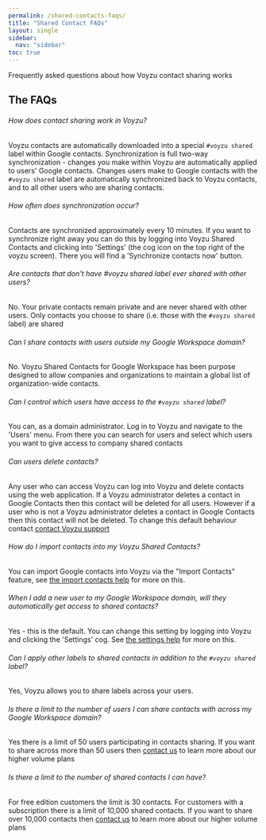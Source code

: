 ```yaml
---
permalink: /shared-contacts-faqs/
title: "Shared Contact FAQs"
layout: single
sidebar:
  nav: "sidebar"
toc: true
---
```

Frequently asked questions about how Voyzu contact sharing works

## The FAQs

###### How does contact sharing work in Voyzu?
Voyzu contacts are automatically downloaded into a special `#voyzu shared` label within Google contacts. Synchronization is full two-way synchronization - changes you make within Voyzu are automatically applied to users' Google contacts. Changes users make to Google contacts with the `#voyzu shared` label are automatically synchronized back to Voyzu contacts, and to all other users who are sharing contacts.

###### How often does synchronization occur?
Contacts are synchronized approximately every 10 minutes.  If you want to synchronize right away you can do this by logging into Voyzu Shared Contacts and clicking into 'Settings' (the cog icon on the top right of the voyzu screen).  There you will find a 'Synchronize contacts now' button.

###### Are contacts that don't have #voyzu shared label ever shared with other users?
No. Your private contacts remain private and are never shared with other users. Only contacts you choose to share (i.e. those with the `#voyzu shared` label) are shared

###### Can I share contacts with users outside my Google Workspace domain?
No. Voyzu Shared Contacts for Google Workspace has been purpose designed to allow companies and organizations to maintain a global list of organization-wide contacts.

###### Can I control which users have access to the `#voyzu shared` label?
You can, as a domain administrator. Log in to Voyzu and navigate to the 'Users' menu. From there you can search for users and select which users you want to give access to company shared contacts

###### Can users delete contacts?
Any user who can access Voyzu can log into Voyzu and delete contacts using the web application.  If a Voyzu administrator deletes a contact in Google Contacts then this contact will be deleted for all users.  However if a user who is not a Voyzu administrator deletes a contact in Google Contacts then this contact will not be deleted.  To change this default behaviour contact [contact Voyzu support](https://voyzu.com/contact.html)

###### How do I import contacts into my Voyzu Shared Contacts?
You can import Google contacts into Voyzu via the "Import Contacts" feature, see [the import contacts help](../import-contacts/) for more on this.

###### When I add a new user to my Google Workspace domain, will they automatically get access to shared contacts?
Yes - this is the default. You can change this setting by logging into Voyzu and clicking the 'Settings' cog.  See [the settings help](../settings/) for more on this.

###### Can I apply other labels to shared contacts in addition to the `#voyzu shared` label?
Yes, Voyzu allows you to share labels across your users.

###### Is there a limit to the number of users I can share contacts with across my Google Workspace domain?
Yes there is a limit of 50 users participating in contacts sharing. If you want to share across more than 50 users then [contact us](https://voyzu.com/contact.html) to learn more about our higher volume plans

###### Is there a limit to the number of shared contacts I can have?
For free edition customers the limit is 30 contacts. For customers with a subscription there is a limit of 10,000 shared contacts. If you want to share over 10,000 contacts then [contact us](https://voyzu.com/contact.html)  to learn more about our higher volume plans


